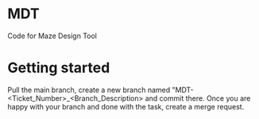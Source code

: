 # MDT
Code for Maze Design Tool

# Getting started
Pull the main branch, create a new branch named "MDT-<Ticket_Number>_<Branch_Description> and commit there. Once you are happy with your branch and done with the task, create a merge request.
